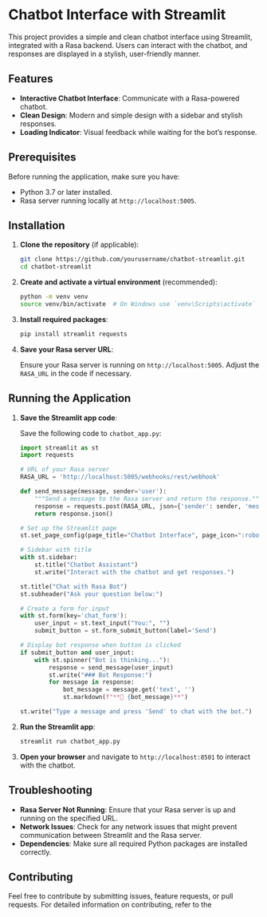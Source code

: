 # Chatbot Interface with Streamlit

This project provides a simple and clean chatbot interface using Streamlit, integrated with a Rasa backend. Users can interact with the chatbot, and responses are displayed in a stylish, user-friendly manner.

## Features

- **Interactive Chatbot Interface**: Communicate with a Rasa-powered chatbot.
- **Clean Design**: Modern and simple design with a sidebar and stylish responses.
- **Loading Indicator**: Visual feedback while waiting for the bot’s response.

## Prerequisites

Before running the application, make sure you have:

- Python 3.7 or later installed.
- Rasa server running locally at `http://localhost:5005`.

## Installation

1. **Clone the repository** (if applicable):

    ```bash
    git clone https://github.com/yourusername/chatbot-streamlit.git
    cd chatbot-streamlit
    ```

2. **Create and activate a virtual environment** (recommended):

    ```bash
    python -m venv venv
    source venv/bin/activate  # On Windows use `venv\Scripts\activate`
    ```

3. **Install required packages**:

    ```bash
    pip install streamlit requests
    ```

4. **Save your Rasa server URL**:

    Ensure your Rasa server is running on `http://localhost:5005`. Adjust the `RASA_URL` in the code if necessary.

## Running the Application

1. **Save the Streamlit app code**:

    Save the following code to `chatbot_app.py`:

    ```python
    import streamlit as st
    import requests

    # URL of your Rasa server
    RASA_URL = 'http://localhost:5005/webhooks/rest/webhook'

    def send_message(message, sender='user'):
        """Send a message to the Rasa server and return the response."""
        response = requests.post(RASA_URL, json={'sender': sender, 'message': message})
        return response.json()

    # Set up the Streamlit page
    st.set_page_config(page_title="Chatbot Interface", page_icon=":robot_face:", layout="wide")

    # Sidebar with title
    with st.sidebar:
        st.title("Chatbot Assistant")
        st.write("Interact with the chatbot and get responses.")

    st.title("Chat with Rasa Bot")
    st.subheader("Ask your question below:")

    # Create a form for input
    with st.form(key='chat_form'):
        user_input = st.text_input("You:", "")
        submit_button = st.form_submit_button(label='Send')

    # Display bot response when button is clicked
    if submit_button and user_input:
        with st.spinner("Bot is thinking..."):
            response = send_message(user_input)
            st.write("### Bot Response:")
            for message in response:
                bot_message = message.get('text', '')
                st.markdown(f"**🤖 {bot_message}**")

    st.write("Type a message and press 'Send' to chat with the bot.")
    ```

2. **Run the Streamlit app**:

    ```bash
    streamlit run chatbot_app.py
    ```

3. **Open your browser** and navigate to `http://localhost:8501` to interact with the chatbot.

## Troubleshooting

- **Rasa Server Not Running**: Ensure that your Rasa server is up and running on the specified URL.
- **Network Issues**: Check for any network issues that might prevent communication between Streamlit and the Rasa server.
- **Dependencies**: Make sure all required Python packages are installed correctly.

## Contributing

Feel free to contribute by submitting issues, feature requests, or pull requests. For detailed information on contributing, refer to the
